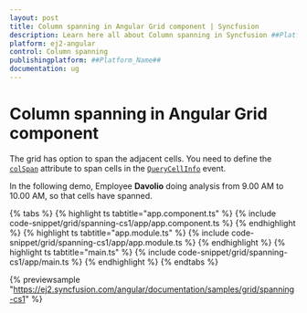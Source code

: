 ```yaml
---
layout: post
title: Column spanning in Angular Grid component | Syncfusion
description: Learn here all about Column spanning in Syncfusion ##Platform_Name## Grid component of Syncfusion Essential JS 2 and more.
platform: ej2-angular
control: Column spanning 
publishingplatform: ##Platform_Name##
documentation: ug
---
```


# Column spanning in Angular Grid component

The grid has option to span the adjacent cells. You need to define the
[`colSpan`](https://ej2.syncfusion.com/angular/documentation/api/grid/queryCellInfoEventArgs/#colspan) attribute to span cells in the
[`QueryCellInfo`](https://ej2.syncfusion.com/angular/documentation/api/grid/queryCellInfoEventArgs) event.

In the following demo, Employee **Davolio** doing analysis from 9.00 AM to 10.00 AM, so that cells have spanned.

{% tabs %}
{% highlight ts tabtitle="app.component.ts" %}
{% include code-snippet/grid/spanning-cs1/app/app.component.ts %}
{% endhighlight %}
{% highlight ts tabtitle="app.module.ts" %}
{% include code-snippet/grid/spanning-cs1/app/app.module.ts %}
{% endhighlight %}
{% highlight ts tabtitle="main.ts" %}
{% include code-snippet/grid/spanning-cs1/app/main.ts %}
{% endhighlight %}
{% endtabs %}
  
{% previewsample "https://ej2.syncfusion.com/angular/documentation/samples/grid/spanning-cs1" %}